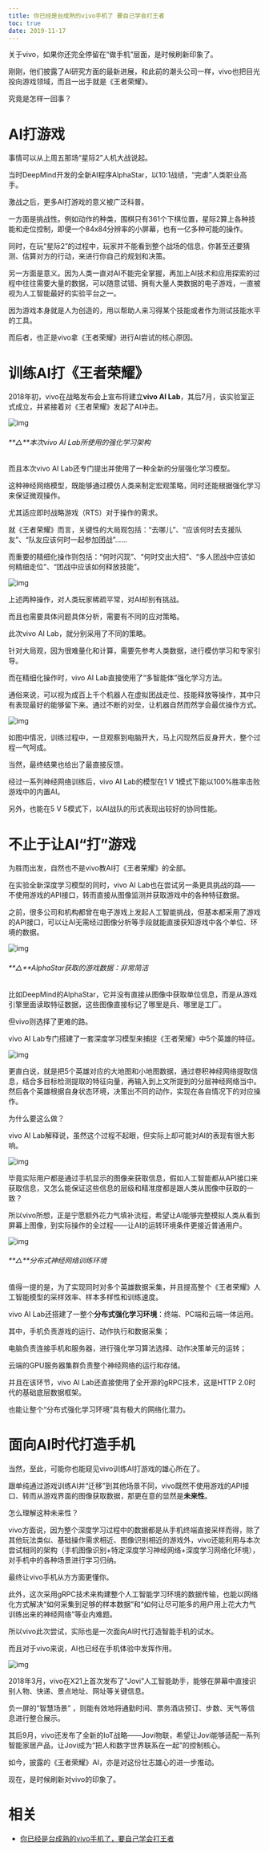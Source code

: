 ```yaml
---
title: 你已经是台成熟的vivo手机了 要自己学会打王者
toc: true
date: 2019-11-17
---
```

关于vivo，如果你还完全停留在“做手机”层面，是时候刷新印象了。

刚刚，他们披露了AI研究方面的最新进展，和此前的潮头公司一样，vivo也把目光投向游戏领域，而且一出手就是《王者荣耀》。

究竟是怎样一回事？

# AI打游戏

事情可以从上周五那场“星际2”人机大战说起。

当时DeepMind开发的全新AI程序AlphaStar，以10:1战绩，“完虐”人类职业高手。

激战之后，更多AI打游戏的意义被广泛科普。

一方面是挑战性。例如动作的种类，围棋只有361个下棋位置，星际2算上各种技能和走位控制，即便一个84x84分辨率的小屏幕，也有一亿多种可能的操作。

同时，在玩“星际2”的过程中，玩家并不能看到整个战场的信息，你甚至还要猜测、估算对方的行动，来进行你自己的规划和决策。

另一方面是意义。因为人类一直对AI不能完全掌握，再加上AI技术和应用探索的过程中往往需要大量的数据，可以随意试错、拥有大量人类数据的电子游戏，一直被视为人工智能最好的实验平台之一。

因为游戏本身就是人为创造的，用以帮助人来习得某个技能或者作为测试技能水平的工具。

而后者，也正是vivo拿《王者荣耀》进行AI尝试的核心原因。

# 训练AI打《王者荣耀》

2018年初，vivo在战略发布会上宣布将建立**vivo AI Lab**，其后7月，该实验室正式成立，并紧接着对《王者荣耀》发起了AI冲击。

![img](https://cdn.zhuanzhi.ai/images/wx/967469a41120fbed6dc7c5e1c6484d13)

###### **△**本次vivo AI Lab所使用的强化学习架构

而且本次vivo AI Lab还专门提出并使用了一种全新的分层强化学习模型。

这种神经网络模型，既能够通过模仿人类来制定宏观策略，同时还能根据强化学习来保证微观操作。

尤其适应即时战略游戏（RTS）对于操作的需求。

就《王者荣耀》而言，关键性的大局观包括：“去哪儿”、“应该何时去支援队友”、“队友应该何时一起参加团战”……

而重要的精细化操作则包括：“何时闪现”、“何时交出大招”、“多人团战中应该如何精细走位”、“团战中应该如何释放技能”。

![img](https://cdn.zhuanzhi.ai/images/wx/eb9fda4a5a77d9f8e981f869c4fd60d7)

上述两种操作，对人类玩家稀疏平常，对AI却别有挑战。

而且也需要具体问题具体分析，需要有不同的应对策略。

此次vivo AI Lab，就分别采用了不同的策略。

针对大局观，因为很难量化和计算，需要先参考人类数据，进行模仿学习和专家引导。

而在精细化操作时，vivo AI Lab直接使用了“多智能体”强化学习方法。

通俗来说，可以视为成百上千个机器人在虚拟团战走位、技能释放等操作，其中只有表现最好的能够留下来。通过不断的对垒，让机器自然而然学会最优操作方式。

![img](https://cdn.zhuanzhi.ai/images/wx/8293352b46bc7f8b092c4c4cf6c26a56)

如图中情况，训练过程中，一旦观察到电脑开大，马上闪现然后反身开大，整个过程一气呵成。

当然，最终结果也给出了最直接反馈。

经过一系列神经网络训练后，vivo AI Lab的模型在1 V 1模式下能以100%胜率击败游戏中的内置AI。

另外，也能在5 V 5模式下，以AI战队的形式表现出较好的协同性能。

# 不止于让AI“打”游戏

为胜而出发，自然也不是vivo教AI打《王者荣耀》的全部。

在实验全新深度学习模型的同时，vivo AI Lab也在尝试另一条更具挑战的路——不使用游戏的API接口，转而直接从图像监测并获取游戏中的各种特征数据。

之前，很多公司和机构都曾在电子游戏上发起人工智能挑战，但基本都采用了游戏的API接口，可以让AI无需经过图像分析等手段就能直接获知游戏中各个单位、环境的数据。

![img](https://cdn.zhuanzhi.ai/images/wx/324797e232d9596abdd7953ea9e000a4)

###### **△**AlphaStar获取的游戏数据：非常简洁

比如DeepMind的AlphaStar，它并没有直接从图像中获取单位信息，而是从游戏引擎里面读取特征数据，这些图像直接标记了哪里是兵、哪里是工厂。

但vivo则选择了更难的路。

vivo AI Lab专门搭建了一套深度学习模型来捕捉《王者荣耀》中5个英雄的特征。

![img](https://cdn.zhuanzhi.ai/images/wx/16a799ac4aeb9baeac0b8c674dc44df5)

更直白说，就是把5个英雄对应的大地图和小地图数据，通过卷积神经网络提取信息，结合多目标检测提取的特征向量，再输入到上文所提到的分层神经网络当中。然后各个英雄根据自身状态环境，决策出不同的动作，实现在各自情况下的对应操作。

为什么要这么做？

vivo AI Lab解释说，虽然这个过程不起眼，但实际上却可能对AI的表现有很大影响。

![img](https://cdn.zhuanzhi.ai/images/wx/cf1bd03d326b2c3ce6f640152b2848c2)

毕竟实际用户都是通过手机显示的图像来获取信息，假如人工智能都从API接口来获取信息，又怎么能保证这些信息的层级和精准度都是跟人类从图像中获取的一致？

所以vivo所想，正是宁愿额外花力气填补流程，希望让AI能够完整模拟人类从看到屏幕上图像，到实际操作的全过程——让AI的运转环境条件更接近普通用户。

![img](https://cdn.zhuanzhi.ai/images/wx/8af44dd83e8b3c5cf58178ad3b80faa6)

###### **△**分布式神经网络训练环境

值得一提的是，为了实现同时对多个英雄数据采集，并且提高整个《王者荣耀》人工智能模型的采样效率、样本多样性和训练速度。

vivo AI Lab还搭建了一整个**分布式强化学习环境**：终端、PC端和云端一体运用。

其中，手机负责游戏的运行、动作执行和数据采集；

电脑负责连接手机和服务器，进行强化学习算法选择、动作决策单元的运转；

云端的GPU服务器集群负责整个神经网络的运行和存储。

并且在该环节，vivo AI Lab还直接使用了全开源的gRPC技术，这是HTTP 2.0时代的基础底层数据框架。

也能让整个“分布式强化学习环境”具有极大的网络化潜力。

# 面向AI时代打造手机

当然，至此，可能你也能窥见vivo训练AI打游戏的雄心所在了。

跟单纯通过游戏训练AI并“迁移”到其他场景不同，vivo既然不使用游戏的API接口、转而从游戏界面的图像获取数据，那更在意的显然是**未来性**。

怎么理解这种未来性？

vivo方面说，因为整个深度学习过程中的数据都是从手机终端直接采样而得，除了其他玩法类似、基础操作需求相近、图像识别相近的游戏外，vivo还能利用与本次尝试相同的架构（手机图像识别+特定深度学习神经网络+深度学习网络化环境），对手机中的各种场景进行学习归纳。

最终让vivo手机从方方面更懂你。

此外，这次采用gRPC技术来构建整个人工智能学习环境的数据传输，也能以网络化方式解决“如何采集到足够的样本数据”和“如何让尽可能多的用户用上花大力气训练出来的神经网络”等业内难题。

所以vivo此次尝试，实际也是一次面向AI时代打造智能手机的试水。

而且对于vivo来说，AI也已经在手机体验中发挥作用。

![img](https://cdn.zhuanzhi.ai/images/wx/a80c773b529afdac579bf6dab3cb9963)

2018年3月，vivo在X21上首次发布了“Jovi”人工智能助手，能够在屏幕中直接识别人物、快递、景点地址、网址等关键信息。

负一屏的“智慧场景” ，则能有效地将通勤时间、票务酒店预订、步数、天气等信息进行整合展示。

其后9月，vivo还发布了全新的IoT战略——Jovi物联，希望让Jovi能够适配一系列智能家居产品，让Jovi成为“把人和数字世界联系在一起”的控制核心。

如今，披露的《王者荣耀》AI，亦是对这份壮志雄心的进一步推动。

现在，是时候刷新对vivo的印象了。


# 相关

- [你已经是台成熟的vivo手机了，要自己学会打王者](https://www.zhuanzhi.ai/document/6637d67e9b69bbf0669ff9d4e0775d23)
